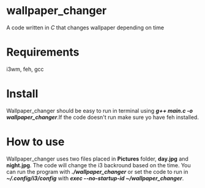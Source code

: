 # wallpaper_changer
A code written in *C* that changes wallpaper depending on time
# Requirements
i3wm, feh, gcc
# Install
Wallpaper_changer should be easy to run in terminal using ***g++ main.c -o wallpaper_changer***.If the code doesn't run make sure yo have feh installed.
# How to use
Wallpaper_changer uses two files placed in **Pictures** folder, **day.jpg** and **night.jpg**. The code will change the i3 backround based on the time.
You can run the program with ***./wallpaper_changer*** or set the code to run in ***~/.config/i3/config*** with ***exec --no-startup-id  ~/wallpaper_changer***.
